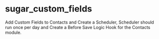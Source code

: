 # sugar_custom_fields
Add Custom Fields to Contacts and Create a Scheduler, Scheduler should run once per day and Create a Before Save Logic Hook for the Contacts module.
